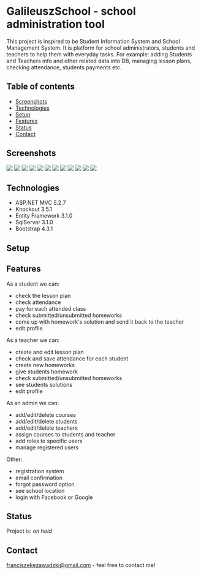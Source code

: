 # GalileuszSchool - school administration tool

This project is inspired to be Student Information System and School Management System. It
is platform for school administrators, students and teachers to help them with everyday
tasks. For example: adding Students and Teachers info and other related data into DB, managing lesson plans, checking
attendance, students payments etc.

## Table of contents
* [Screenshots](#screenshots)
* [Technologies](#technologies)
* [Setup](#setup)
* [Features](#features)
* [Status](#status)
* [Contact](#contact)

## Screenshots
![](./GalileuszSchool/wwwroot/media/GalileuszSchoolPics/gs7.png)
![](./GalileuszSchool/wwwroot/media/GalileuszSchoolPics/gs3.png)
![](./GalileuszSchool/wwwroot/media/GalileuszSchoolPics/gs2.png)
![](./GalileuszSchool/wwwroot/media/GalileuszSchoolPics/gs4.png)
![](./GalileuszSchool/wwwroot/media/GalileuszSchoolPics/gs5.png)
![](./GalileuszSchool/wwwroot/media/GalileuszSchoolPics/gs6.png)
![](./GalileuszSchool/wwwroot/media/GalileuszSchoolPics/gs9.png)
![](./GalileuszSchool/wwwroot/media/GalileuszSchoolPics/gs10.png)
![](./GalileuszSchool/wwwroot/media/GalileuszSchoolPics/gs11.png)
![](./GalileuszSchool/wwwroot/media/GalileuszSchoolPics/gs12.png)
![](./GalileuszSchool/wwwroot/media/GalileuszSchoolPics/gs13.png)
![](./GalileuszSchool/wwwroot/media/GalileuszSchoolPics/gs1.png)

## Technologies
* ASP.NET MVC 5.2.7
* Knockout 3.5.1
* Entity Framework 3.1.0 
* SqlServer 3.1.0
* Bootstrap 4.3.1

## Setup

## Features
As a student we can:
* check the lesson plan
* check attendance 
* pay for each attended class
* check submitted/unsubmitted homeworks
* come up with homework's solution and send it back to the teacher
* edit profile

As a teacher we can:
* create and edit lesson plan
* check and save attendance for each student 
* create new homeworks
* give students homework
* check submitted/unsubmitted homeworks
* see students solutions
* edit profile

As an admin we can:
* add/edit/delete courses
* add/edit/delete students
* add/edit/delete teachers 
* assign courses to students and teacher
* add roles to specific users
* manage registered users

Other:
* registration system 
* email confirmation
* forgot password option
* see school location
* login with Facebook or Google

## Status
Project is: _on hold_

## Contact
franciszekezawadzki@gmail.com - feel free to contact me!
